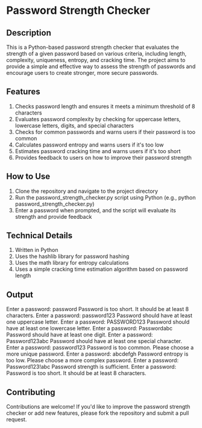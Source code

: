 # Password Strength Checker
## Description
  This is a Python-based password strength checker that evaluates the strength of a given password based on various criteria, including length, complexity, uniqueness, entropy, and cracking time. The project aims to provide a simple and effective way to assess the strength of passwords and encourage users to create stronger, more secure passwords.

## Features
1. Checks password length and ensures it meets a minimum threshold of 8 characters
2. Evaluates password complexity by checking for uppercase letters, lowercase letters, digits, and special characters
3. Checks for common passwords and warns users if their password is too common
4. Calculates password entropy and warns users if it's too low
5. Estimates password cracking time and warns users if it's too short
6. Provides feedback to users on how to improve their password strength

## How to Use
1. Clone the repository and navigate to the project directory
2. Run the password_strength_checker.py script using Python (e.g., python password_strength_checker.py)
3. Enter a password when prompted, and the script will evaluate its strength and provide feedback

## Technical Details
1. Written in Python 
2. Uses the hashlib library for password hashing
3. Uses the math library for entropy calculations
3. Uses a simple cracking time estimation algorithm based on password length

## Output
Enter a password: password
Password is too short. It should be at least 8 characters.
Enter a password: password123
Password should have at least one uppercase letter.
Enter a password: PASSWORD123
Password should have at least one lowercase letter.
Enter a password: Passwordabc
Password should have at least one digit.
Enter a password: Password123abc
Password should have at least one special character.
Enter a password: password123
Password is too common. Please choose a more unique password.
Enter a password: abcdefgh
Password entropy is too low. Please choose a more complex password.
Enter a password: Password123!abc
Password strength is sufficient.
Enter a password: 
Password is too short. It should be at least 8 characters.
   
## Contributing
Contributions are welcome! If you'd like to improve the password strength checker or add new features, please fork the repository and submit a pull request.
